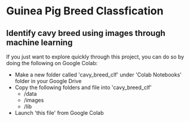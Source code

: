 # Guinea Pig Breed Classfication
## Identify cavy breed using images through machine learning

If you just want to explore quickly through this project, you can do so by doing the following on Google Colab:
* Make a new folder called 'cavy_breed_clf' under 'Colab Notebooks' folder in your Google Drive
* Copy the following folders and file into 'cavy_breed_clf'
  * /data
  * /images
  * /lib
* Launch 'this file' from Google Colab
